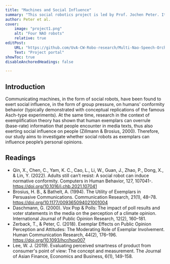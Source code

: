 ```yaml
---
title: "Machines and Social Influence"
summary: "This social robotics project is led by Prof. Jochen Peter. It examines whether social robots (used as exemplars) can influence people’s personal opinions." 
author: Peter et al.
cover:
    image: "project1.png"
    alt: "Four NAO robots"
    relative: true
editPost:
    URL: "https://github.com/UvA-CW-Robo-research/Multi-Nao-Speech-Orchestration"
    Text: "Project portal"
showToc: true
disableAnchoredHeadings: false

---
```


## Introduction

Communicating machines, in the form of social robots, have been found to exert social influence, in the form of group pressure, on humans' conformity behavior (typically demonstrated with conceptual replications of the famous Asch-type experiments). At the same time, research in the context of exemplification theory has shown that human exemplars can overrule (base-rate) information that people encounter in media texts, thus also exerting social influence on people (Zillmann & Brosius, 2000). Therefore, our study aims to investigate whether social robots as exemplars can influence people’s personal opinions. 
    

## Readings

- Qin, X., Chen, C., Yam, K. C., Cao, L., Li, W., Guan, J., Zhao, P., Dong, X., & Lin, Y. (2022). Adults still can’t resist: A social robot can induce normative conformity. Computers in Human Behavior, 127, 107041-. https://doi.org/10.1016/j.chb.2021.107041
- Brosius, H. B., & Bathelt, A. (1994). The Utility of Exemplars in Persuasive Communications. Communication Research, 21(1), 48–78. https://doi.org/10.1177/009365094021001004
- Daschmann, G. (2000). Vox Pop & Polls: The impact of poll results and voter statements in the media on the perception of a climate opinion. International Journal of Public Opinion Research, 12(2), 160–181.
- Zerback, T., & Peter, C. (2018). Exemplar Effects on Public Opinion Perception and Attitudes: The Moderating Role of Exemplar Involvement. Human Communication Research, 44(2), 176–196. https://doi.org/10.1093/hcr/hqx007
- Lee, W. J. (2019). Evaluating perceived smartness of product from consumer's point of view: The concept and measurement. The Journal of Asian Finance, Economics and Business, 6(1), 149-158. 

